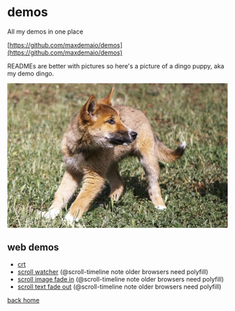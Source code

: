 # demos

All my demos in one place

[https://github.com/maxdemaio/demos](https://github.com/maxdemaio/demos)

READMEs are better with pictures so here's a picture of a dingo puppy, aka my demo dingo.

![dingo puppy](/static/dingo.jpg)

## web demos

- [crt](./web-demos/crt/index.html)
- [scroll watcher](./web-demos/scroll-watcher/index.html) (@scroll-timeline note older browsers need polyfill)
- [scroll image fade in](./web-demos/scroll-fade-image/index.html) (@scroll-timeline note older browsers need polyfill)
- [scroll text fade out](./web-demos/scroll-fade-out-text/index.html) (@scroll-timeline note older browsers need polyfill)

[back home](https://maxdemaio.github.io)